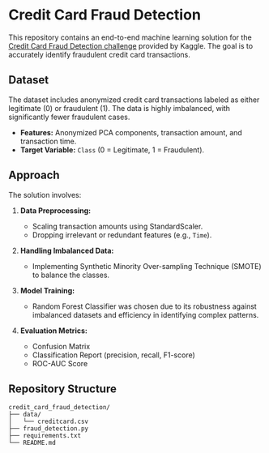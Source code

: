 # Credit Card Fraud Detection

This repository contains an end-to-end machine learning solution for the [Credit Card Fraud Detection challenge](https://www.kaggle.com/datasets/mlg-ulb/creditcardfraud) provided by Kaggle. The goal is to accurately identify fraudulent credit card transactions.

## Dataset

The dataset includes anonymized credit card transactions labeled as either legitimate (0) or fraudulent (1). The data is highly imbalanced, with significantly fewer fraudulent cases.

- **Features:** Anonymized PCA components, transaction amount, and transaction time.
- **Target Variable:** `Class` (0 = Legitimate, 1 = Fraudulent).

## Approach

The solution involves:

1. **Data Preprocessing:**
   - Scaling transaction amounts using StandardScaler.
   - Dropping irrelevant or redundant features (e.g., `Time`).

2. **Handling Imbalanced Data:**
   - Implementing Synthetic Minority Over-sampling Technique (SMOTE) to balance the classes.

3. **Model Training:**
   - Random Forest Classifier was chosen due to its robustness against imbalanced datasets and efficiency in identifying complex patterns.

4. **Evaluation Metrics:**
   - Confusion Matrix
   - Classification Report (precision, recall, F1-score)
   - ROC-AUC Score

## Repository Structure

```
credit_card_fraud_detection/
├── data/
│   └── creditcard.csv
├── fraud_detection.py
├── requirements.txt
└── README.md
```
<!--

## Installation

Clone the repository and install dependencies:

```bash
git clone https://github.com/yourusername/credit_card_fraud_detection.git
cd credit_card_fraud_detection
pip install -r requirements.txt
```

## Usage

Run the fraud detection pipeline:

```bash
python fraud_detection.py
```

## Results

The trained model provides detailed metrics for evaluating performance in distinguishing fraudulent transactions.

## Contribution

Feel free to fork, open issues, and contribute improvements through pull requests.

-->
